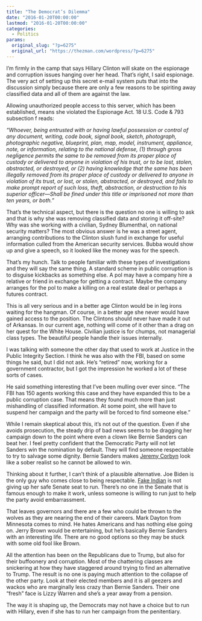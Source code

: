```yaml
---
title: "The Democrat’s Dilemma"
date: "2016-01-20T00:00:00"
lastmod: "2016-01-20T00:00:00"
categories:
  - Politics
params:
  original_slug: "?p=6275"
  original_url: "https://thezman.com/wordpress/?p=6275"
---
```


I’m firmly in the camp that says Hillary Clinton will skate on the
espionage and corruption issues hanging over her head. That’s right, I
said espionage. The very act of setting up this secret e-mail system
puts that into the discussion simply because there are only a few
reasons to be spiriting away classified data and all of them are against
the law.

Allowing unauthorized people access to this server, which has been
established, means she violated the Espionage Act. 18 U.S. Code & 793
subsection f reads:

*“Whoever, being entrusted with or having lawful possession or control
of any document, writing, code book, signal book, sketch, photograph,
photographic negative, blueprint, plan, map, model, instrument,
appliance, note, or information, relating to the national defense, (1)
through gross negligence permits the same to be removed from its proper
place of custody or delivered to anyone in violation of his trust, or to
be lost, stolen, abstracted, or destroyed, or (2) having knowledge that
the same has been illegally removed from its proper place of custody or
delivered to anyone in violation of its trust, or lost, or stolen,
abstracted, or destroyed, and fails to make prompt report of such loss,
theft, abstraction, or destruction to his superior officer—Shall be
fined under this title or imprisoned not more than ten years, or both.”*

That’s the technical aspect, but there is the question no one is willing
to ask and that is why she was removing classified data and storing it
off-site? Why was she working with a civilian, Sydney Blumenthal, on
national security matters? The most obvious answer is he was a street
agent, arranging contributions to the Clinton slush fund in exchange for
useful information culled from the American security services. Bubba
would show up and give a speech, so it looked like the money was for the
speech.

That’s my hunch. Talk to people familiar with these types of
investigations and they will say the same thing. A standard scheme in
public corruption is to disguise kickbacks as something else. A pol may
have a company hire a relative or friend in exchange for getting a
contract. Maybe the company arranges for the pol to make a killing on a
real estate deal or perhaps a futures contract.

This is all very serious and in a better age Clinton would be in leg
irons waiting for the hangman. Of course, in a better age she never
would have gained access to the position. The Clintons should never have
made it out of Arkansas. In our current age, nothing will come of it
other than a drag on her quest for the White House. Civilian justice is
for chumps, not managerial class types. The beautiful people handle
their issues internally.

I was talking with someone the other day that used to work at Justice in
the Public Integrity Section. I think he was also with the FBI, based on
some things he said, but I did not ask. He’s “retired” now, working for
a government contractor, but I got the impression he worked a lot of
these sorts of cases.

He said something interesting that I’ve been mulling over ever since.
“The FBI has 150 agents working this case and they have expanded this to
be a public corruption case. That means they found much more than just
mishandling of classified information. At some point, she will have to
suspend her campaign and the party will be forced to find someone else.”

While I remain skeptical about this, it’s not out of the question. Even
if she avoids prosecution, the steady drip of bad news seems to be
dragging her campaign down to the point where even a clown like Bernie
Sanders can beat her. I feel pretty confident that the Democratic Party
will not let Sanders win the nomination by default. They will find
someone respectable to try to salvage some dignity. Bernie Sanders makes
[Jeremy
Corbyn](http://www.telegraph.co.uk/news/politics/pmqs/12111086/Jeremy-Corbyn-is-getting-crushed-at-PMQs...-and-theres-no-hope-in-sight.html)
look like a sober realist so he cannot be allowed to win.

Thinking about it further, I can’t think of a plausible alternative. Joe
Biden is the only guy who comes close to being respectable. [Fake
Indian](http://www.warren.senate.gov/) is not giving up her safe Senate
seat to run. There’s no one in the Senate that is famous enough to make
it work, unless someone is willing to run just to help the party avoid
embarrassment.

That leaves governors and there are a few who could be thrown to the
wolves as they are nearing the end of their careers. Mark Dayton from
Minnesota comes to mind. He hates Americans and has nothing else going
on. Jerry Brown would be entertaining, but he’s basically Bernie Sanders
with an interesting life. There are no good options so they may be stuck
with some old fool like Brown.

All the attention has been on the Republicans due to Trump, but also for
their buffoonery and corruption. Most of the chattering classes are
snickering at how they have staggered around trying to find an
alternative to Trump. The result is no one is paying much attention to
the collapse of the other party. Look at their elected members and it is
all geezers and wackos who are marginally less crazy than Bernie
Sanders. Their one “fresh” face is Lizzy Warren and she’s a year away
from a pension.

The way it is shaping up, the Democrats may not have a choice but to run
with Hillary, even if she has to run her campaign from the penitentiary.
